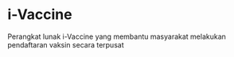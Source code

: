 # i-Vaccine
 Perangkat lunak i-Vaccine yang membantu masyarakat melakukan pendaftaran vaksin secara terpusat
